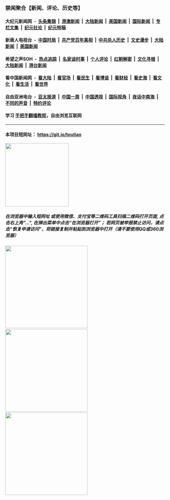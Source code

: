 ### 禁闻聚合【新闻、评论、历史等】

#### 大纪元新闻网 &nbsp;-&nbsp; [头条集锦](indexes/E头条集锦.md?t=02090911) &nbsp;|&nbsp; [港澳新闻](indexes/E港澳新闻.md?t=02090911)  &nbsp;|&nbsp; [大陆新闻](indexes/E大陆新闻.md?t=02090911) &nbsp;|&nbsp; [美国新闻](indexes/E美国新闻.md?t=02090911) &nbsp;|&nbsp; [国际新闻](indexes/E国际新闻.md?t=02090911) &nbsp;|&nbsp; [专栏文集](indexes/E专栏文集.md?t=02090911) &nbsp;|&nbsp; [纪元社论](indexes/E纪元社论.md?t=02090911) &nbsp;|&nbsp; [纪元特稿](indexes/E纪元特稿.md?t=02090911) 

#### 新唐人电视台 &nbsp;-&nbsp; [中国时局](indexes/N中国时局.md?t=02090911) &nbsp;|&nbsp; [共产党百年真相](indexes/N共产党百年真相.md?t=02090911) &nbsp;|&nbsp; [中共杀人历史](indexes/N中共杀人历史.md?t=02090911) &nbsp;|&nbsp; [文史漫步](indexes/N文史漫步.md?t=02090911) &nbsp;|&nbsp; [大陆新闻](indexes/N大陆新闻.md?t=02090911) &nbsp;|&nbsp; [美国新闻](indexes/N美国新闻.md?t=02090911)

#### 希望之声SOH &nbsp;-&nbsp; [热点追踪](indexes/H热点追踪.md?t=02090911) &nbsp;|&nbsp; [名家谈时事](indexes/H名家谈时事.md?t=02090911) &nbsp;|&nbsp; [个人评论](indexes/H个人评论.md?t=02090911)  &nbsp;|&nbsp; [红朝解密](indexes/H红朝解密.md?t=02090911) &nbsp;|&nbsp; [文化寻根](indexes/H文化寻根.md?t=02090911) &nbsp;|&nbsp; [大陆新闻](indexes/H大陆新闻.md?t=02090911) &nbsp;|&nbsp; [港台新闻](indexes/H港台新闻.md?t=02090911)

#### 看中国新闻网 &nbsp;-&nbsp; [看大陆](indexes/S看大陆.md?t=02090911) &nbsp;|&nbsp; [看官场](indexes/S看官场.md?t=02090911) &nbsp;|&nbsp; [看民生](indexes/S看民生.md?t=02090911)  &nbsp;|&nbsp; [看博谈](indexes/S看博谈.md?t=02090911) &nbsp;|&nbsp; [看财经](indexes/S看财经.md?t=02090911) &nbsp;|&nbsp; [看史海](indexes/S看史海.md?t=02090911) &nbsp;|&nbsp; [看文化](indexes/S看文化.md?t=02090911) &nbsp;|&nbsp; [看生活](indexes/S看生活.md?t=02090911) &nbsp;|&nbsp; [看世界](indexes/S看世界.md?t=02090911)

#### 自由亚洲电台 &nbsp;-&nbsp; [亚太报道](indexes/R亚太报道.md?t=02090911) &nbsp;|&nbsp; [中国一周](indexes/R中国一周.md?t=02090911) &nbsp;|&nbsp; [中国透视](indexes/R中国透视.md?t=02090911)  &nbsp;|&nbsp; [国际视角](indexes/R国际视角.md?t=02090911) &nbsp;|&nbsp; [夜话中南海](indexes/R夜话中南海.md?t=02090911) &nbsp;|&nbsp; [不同的声音](indexes/R不同的声音.md?t=02090911) &nbsp;|&nbsp; [特约评论](indexes/R特约评论.md?t=02090911)

#### 学习 [手把手翻墙教程](https://github.com/gfw-breaker/guides/wiki)，自由浏览互联网

----

#### 本项目短网址： https://git.io/toutiao
<img src="https://raw.githubusercontent.com/gfw-breaker/banned-news/master/scripts/img/qr.png" width="200px"/>  

##### 在浏览器中输入短网址 或使用微信、支付宝等二维码工具扫描二维码打开页面, 点击右上角"...", 在弹出菜单中点击“在浏览器打开”； 若网页被举报禁止访问，请点击“恢复申请访问”，将链接复制并粘贴到浏览器中打开（请不要使用QQ或360浏览器）

<img src="https://raw.githubusercontent.com/gfw-breaker/banned-news/master/scripts/img/1.png" width="260px"/> &nbsp; <img src="https://raw.githubusercontent.com/gfw-breaker/banned-news/master/scripts/img/2.png" width="260px"/> &nbsp; <img src="https://raw.githubusercontent.com/gfw-breaker/banned-news/master/scripts/img/3.png" width="260px"/>
